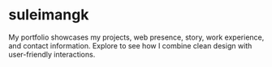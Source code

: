 # suleimangk
My portfolio showcases my projects, web presence, story, work experience, and contact information. Explore to see how I combine clean design with user-friendly interactions.

